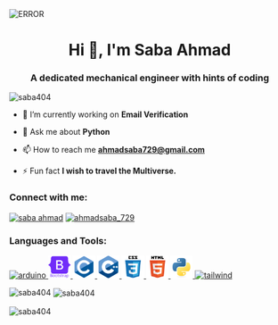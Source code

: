<img align="top" alt="ERROR" height="250" width="850" src="https://i.pinimg.com/originals/59/b8/c8/59b8c8622c076c5dc7bac0dd591c712c.gif">
<h1 align="center">Hi 👋, I'm Saba Ahmad</h1>
<h3 align="center">A dedicated mechanical engineer with hints of coding</h3>

<p align="left"> <img src="https://komarev.com/ghpvc/?username=saba404&label=Profile%20views&color=0e75b6&style=flat" alt="saba404" /> </p>

- 🔭 I’m currently working on **Email Verification**

- 💬 Ask me about **Python**

- 📫 How to reach me **ahmadsaba729@gmail.com**

- ⚡ Fun fact **I wish to travel the Multiverse.**

<h3 align="left">Connect with me:</h3>
<p align="left">
<a href="https://linkedin.com/in/saba ahmad" target="blank"><img align="center" src="https://raw.githubusercontent.com/rahuldkjain/github-profile-readme-generator/master/src/images/icons/Social/linked-in-alt.svg" alt="saba ahmad" height="30" width="40" /></a>
<a href="https://instagram.com/ahmadsaba_729" target="blank"><img align="center" src="https://raw.githubusercontent.com/rahuldkjain/github-profile-readme-generator/master/src/images/icons/Social/instagram.svg" alt="ahmadsaba_729" height="30" width="40" /></a>
</p>

<h3 align="left">Languages and Tools:</h3>
<p align="left"> <a href="https://www.arduino.cc/" target="_blank" rel="noreferrer"> <img src="https://cdn.worldvectorlogo.com/logos/arduino-1.svg" alt="arduino" width="40" height="40"/> </a> <a href="https://getbootstrap.com" target="_blank" rel="noreferrer"> <img src="https://raw.githubusercontent.com/devicons/devicon/master/icons/bootstrap/bootstrap-plain-wordmark.svg" alt="bootstrap" width="40" height="40"/> </a> <a href="https://www.cprogramming.com/" target="_blank" rel="noreferrer"> <img src="https://raw.githubusercontent.com/devicons/devicon/master/icons/c/c-original.svg" alt="c" width="40" height="40"/> </a> <a href="https://www.w3schools.com/cpp/" target="_blank" rel="noreferrer"> <img src="https://raw.githubusercontent.com/devicons/devicon/master/icons/cplusplus/cplusplus-original.svg" alt="cplusplus" width="40" height="40"/> </a> <a href="https://www.w3schools.com/css/" target="_blank" rel="noreferrer"> <img src="https://raw.githubusercontent.com/devicons/devicon/master/icons/css3/css3-original-wordmark.svg" alt="css3" width="40" height="40"/> </a> <a href="https://www.w3.org/html/" target="_blank" rel="noreferrer"> <img src="https://raw.githubusercontent.com/devicons/devicon/master/icons/html5/html5-original-wordmark.svg" alt="html5" width="40" height="40"/> </a> <a href="https://www.python.org" target="_blank" rel="noreferrer"> <img src="https://raw.githubusercontent.com/devicons/devicon/master/icons/python/python-original.svg" alt="python" width="40" height="40"/> </a> <a href="https://tailwindcss.com/" target="_blank" rel="noreferrer"> <img src="https://www.vectorlogo.zone/logos/tailwindcss/tailwindcss-icon.svg" alt="tailwind" width="40" height="40"/> </a> </p>

<p><img align="left" src="https://github-readme-stats.vercel.app/api/top-langs?username=saba404&show_icons=true&locale=en&layout=compact" alt="saba404" /></p>

<p>&nbsp;<img align="center" src="https://github-readme-stats.vercel.app/api?username=saba404&show_icons=true&locale=en" alt="saba404" /></p>

<p><img align="center" src="https://github-readme-streak-stats.herokuapp.com/?user=saba404&" alt="saba404" /></p>

